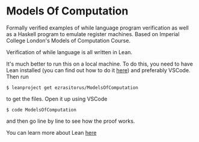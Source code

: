 # Models Of Computation

Formally verified examples of while language program verification as well as a Haskell program to emulate register machines. Based on Imperial College London's Models of Computation Course. 

Verification of while language is all written in Lean.

It's much better to run this on a local machine. To do this, you need to have Lean installed (you can find out how to do it [here](https://leanprover-community.github.io/get_started.html)) and preferably VSCode. Then run 

```
$ leanproject get ezrasitorus/ModelsOfComputation
```

to get the files. Open it up using VSCode
```
$ code ModelsOfComputation
```
and then go line by line to see how the proof works.

You can learn more about Lean [here](https://leanprover-community.github.io/learn.html)
